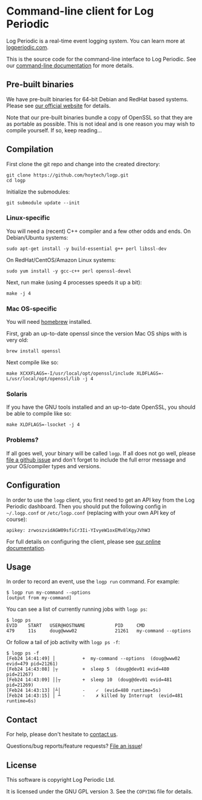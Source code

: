 # Command-line client for Log Periodic

Log Periodic is a real-time event logging system. You can learn more at [logperiodic.com](https://logperiodic.com).

This is the source code for the command-line interface to Log Periodic. See our [command-line documentation](https://logperiodic.com/docs#logp-command-line) for more details.


## Pre-built binaries

We have pre-built binaries for 64-bit Debian and RedHat based systems. Please see [our official website](https://logperiodic.com/docs#installation) for details.

Note that our pre-built binaries bundle a copy of OpenSSL so that they are as portable as possible. This is not ideal and is one reason you may wish to compile yourself. If so, keep reading...


## Compilation

First clone the git repo and change into the created directory:

    git clone https://github.com/hoytech/logp.git
    cd logp

Initialize the submodules:

    git submodule update --init

### Linux-specific

You will need a (recent) C++ compiler and a few other odds and ends. On Debian/Ubuntu systems:

    sudo apt-get install -y build-essential g++ perl libssl-dev

On RedHat/CentOS/Amazon Linux systems:

    sudo yum install -y gcc-c++ perl openssl-devel

Next, run make (using 4 processes speeds it up a bit):

    make -j 4

### Mac OS-specific

You will need [homebrew](https://brew.sh/) installed.

First, grab an up-to-date openssl since the version Mac OS ships with is very old:

    brew install openssl

Next compile like so:

    make XCXXFLAGS=-I/usr/local/opt/openssl/include XLDFLAGS=-L/usr/local/opt/openssl/lib -j 4

### Solaris

If you have the GNU tools installed and an up-to-date OpenSSL, you should be able to compile like so:

    make XLDFLAGS=-lsocket -j 4

### Problems?

If all goes well, your binary will be called `logp`. If all does not go well, please [file a github issue](https://github.com/hoytech/logp/issues/new) and don't forget to include the full error message and your OS/compiler types and versions.


## Configuration

In order to use the `logp` client, you first need to get an API key from the Log Periodic dashboard. Then you should put the following config in `~/.logp.conf` or `/etc/logp.conf` (replacing with your own API key of course):

    apikey: zrwoszvidAGW09sfiCr3Ii-YIvyeW1oxEMv8lKgyJVhW3

For full details on configuring the client, please see [our online documentation](https://logperiodic.com/docs#configure).


## Usage

In order to record an event, use the `logp run` command. For example:

    $ logp run my-command --options
    [output from my-command]

You can see a list of currently running jobs with `logp ps`:

    $ logp ps
    EVID    START   USER@HOSTNAME           PID     CMD
    479     11s     doug@www02              21261   my-command --options

Or follow a tail of job activity with `logp ps -f`:

    $ logp ps -f
    [Feb24 14:41:49] │          +  my-command --options  (doug@www02 evid=479 pid=21261)
    [Feb24 14:43:08] │┬         +  sleep 5  (doug@dev01 evid=480 pid=21267)
    [Feb24 14:43:09] ││┬        +  sleep 10  (doug@dev01 evid=481 pid=21269)
    [Feb24 14:43:13] │┴│        -    ✓  (evid=480 runtime=5s)
    [Feb24 14:43:15] │ ┴        -    ✗ killed by Interrupt  (evid=481 runtime=6s)


## Contact

For help, please don't hesitate to [contact us](https://logperiodic.com/contact).

Questions/bug reports/feature requests? [File an issue](https://github.com/hoytech/logp/issues/new)!


## License

This software is copyright Log Periodic Ltd.

It is licensed under the GNU GPL version 3. See the `COPYING` file for details.

